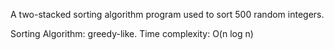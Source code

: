  A two-stacked sorting algorithm program used to sort 500 random integers. 

 Sorting Algorithm: greedy-like.
 Time complexity: O(n log n)
